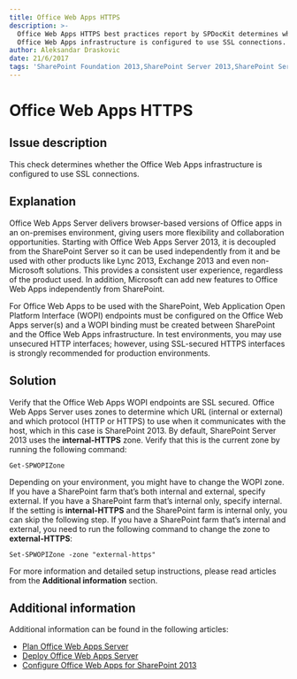 ```yaml
---
title: Office Web Apps HTTPS
description: >-
  Office Web Apps HTTPS best practices report by SPDocKit determines whether the
  Office Web Apps infrastructure is configured to use SSL connections.
author: Aleksandar Draskovic
date: 21/6/2017
tags: 'SharePoint Foundation 2013,SharePoint Server 2013,SharePoint Server 2016'
---
```


# Office Web Apps HTTPS

## Issue description

This check determines whether the Office Web Apps infrastructure is configured to use SSL connections.

## Explanation

Office Web Apps Server delivers browser-based versions of Office apps in an on-premises environment, giving users more flexibility and collaboration opportunities. Starting with Office Web Apps Server 2013, it is decoupled from the SharePoint Server so it can be used independently from it and be used with other products like Lync 2013, Exchange 2013 and even non-Microsoft solutions. This provides a consistent user experience, regardless of the product used. In addition, Microsoft can add new features to Office Web Apps independently from SharePoint.

For Office Web Apps to be used with the SharePoint, Web Application Open Platform Interface \(WOPI\) endpoints must be configured on the Office Web Apps server\(s\) and a WOPI binding must be created between SharePoint and the Office Web Apps infrastructure. In test environments, you may use unsecured HTTP interfaces; however, using SSL-secured HTTPS interfaces is strongly recommended for production environments.

## Solution

Verify that the Office Web Apps WOPI endpoints are SSL secured. Office Web Apps Server uses zones to determine which URL \(internal or external\) and which protocol \(HTTP or HTTPS\) to use when it communicates with the host, which in this case is SharePoint 2013. By default, SharePoint Server 2013 uses the **internal-HTTPS** zone. Verify that this is the current zone by running the following command:

```text
Get-SPWOPIZone
```

Depending on your environment, you might have to change the WOPI zone. If you have a SharePoint farm that’s both internal and external, specify external. If you have a SharePoint farm that’s internal only, specify internal. If the setting is **internal-HTTPS** and the SharePoint farm is internal only, you can skip the following step. If you have a SharePoint farm that’s internal and external, you need to run the following command to change the zone to **external-HTTPS**:

```text
Set-SPWOPIZone -zone "external-https"
```

For more information and detailed setup instructions, please read articles from the **Additional information** section.

## Additional information

Additional information can be found in the following articles:

* [Plan Office Web Apps Server](https://technet.microsoft.com/en-us/library/jj219435.aspx)
* [Deploy Office Web Apps Server](https://technet.microsoft.com/en-us/library/jj219455.aspx)
* [Configure Office Web Apps for SharePoint 2013](https://technet.microsoft.com/en-us/library/ff431687.aspx)


